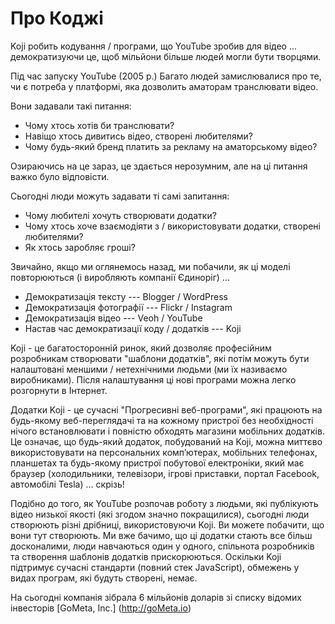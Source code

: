# Про Коджі
Koji робить кодування / програми, що YouTube зробив для відео ... демократизуючи це, щоб мільйони більше людей могли бути творцями.

Під час запуску YouTube (2005 р.) Багато людей замислювалися про те, чи є потреба у платформі, яка дозволить аматорам транслювати відео.

Вони задавали такі питання:

* Чому хтось хотів би транслювати?
* Навіщо хтось дивитись відео, створені любителями?
* Чому будь-який бренд платить за рекламу на аматорському відео?

Озираючись на це зараз, це здається нерозумним, але на ці питання важко було відповісти.

Сьогодні люди можуть задавати ті самі запитання:

* Чому любителі хочуть створювати додатки?
* Чому хтось хоче взаємодіяти з / використовувати додатки, створені любителями?
* Як хтось заробляє гроші?

Звичайно, якщо ми оглянемось назад, ми побачили, як ці моделі повторюються (і виробляють компанії Єдиноріг) ...

* Демократизація тексту --- Blogger / WordPress
* Демократизація фотографії --- Flickr / Instagram
* Демократизація відео --- Veoh / YouTube
* Настав час демократизації коду / додатків --- Koji

Koji - це багатосторонній ринок, який дозволяє професійним розробникам створювати "шаблони додатків", які потім можуть бути налаштовані меншими / нетехнічними людьми (ми їх називаємо виробниками). Після налаштування ці нові програми можна легко розгорнути в Інтернет.

Додатки Koji - це сучасні "Прогресивні веб-програми", які працюють на будь-якому веб-переглядачі та на кожному пристрої без необхідності нічого встановлювати і повністю обходять магазини мобільних додатків. Це означає, що будь-який додаток, побудований на Koji, можна миттєво використовувати на персональних комп’ютерах, мобільних телефонах, планшетах та будь-якому пристрої побутової електроніки, який має браузер (холодильники, телевізори, ігрові приставки, портал Facebook, автомобілі Tesla) ... скрізь!

Подібно до того, як YouTube розпочав роботу з людьми, які публікують відео низької якості (які згодом значно покращилися), сьогодні люди створюють різні дрібниці, використовуючи Koji. Ви можете побачити, що вони тут створюють. Ми вже бачимо, що ці додатки стають все більш досконалими, люди навчаються один у одного, спільнота розробників та створення шаблонів додатків прискорюються. Оскільки Koji підтримує сучасні стандарти (повний стек JavaScript), обмежень у видах програм, які будуть створені, немає.

На сьогодні компанія зібрала 6 мільйонів доларів зі списку відомих інвесторів [GoMeta, Inc.] (http://goMeta.io)

